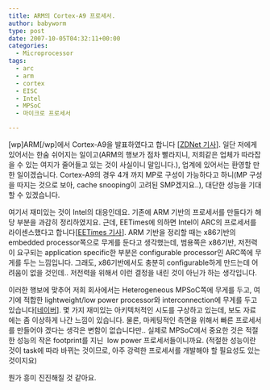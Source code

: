 ```yaml
---
title: ARM의 Cortex-A9 프로세서.
author: babyworm
type: post
date: 2007-10-05T04:32:11+00:00
categories:
  - Microprocessor
tags:
  - arc
  - arm
  - cortex
  - EISC
  - Intel
  - MPSoC
  - 마이크로 프로세서

---
```

[wp]ARM[/wp]에서 Cortex-A9을 발표하였다고 합니다 [[ZDNet 기사][1]]. 일단 저에게 있어서는 한숨 쉬어지는 일이고(ARM의 행보가 점차 빨라지니, 저희같은 업체가 따라잡을 수 있는 여지가 줄어들고 있는 것이 사실이니 말입니다.), 업계에 있어서는 환영할 만한 일이겠습니다. Cortex-A9의 경우 4개 까지 MP로 구성이 가능하다고 하니(MP 구성을 따지는 것으로 보아, cache snooping이 고려된 SMP겠지요..), 대단한 성능을 기대할 수 있겠습니다. 

  


여기서 재미있는 것이 Intel의 대응인데요. 기존에 ARM 기반의 프로세서를 만들다가 해당 부분을 과감히 정리하였지요. 근데, EETimes에 의하면 Intel이 ARC의 프로세서를 라이센스했다고 합니다[[EETimes 기사][1]]. ARM 기반을 정리할 때는 x86기반의 embedded processor쪽으로 무게를 둔다고 생각했는데, 범용쪽은 x86기반, 저전력이 요구되는 application specific한 부분은 configurable processor인 ARC쪽에 무게를 두는 느낌입니다. 그래도, x86기반에서도 충분히 configurable하게 만드는데 어려움이 없을 것인데.. 저전력을 위해서 이런 결정을 내린 것이 아닌가 하는 생각입니다. 

  


이러한 행보에 맞추어 저희 회사에서는 Heterogeneous MPSoC쪽에 무게를 두고, 여기에 적합한 lightweight/low power processor와 interconnection에 무게를 두고 있습니다[[네이버][2]]. 몇 가지 재미있는 아키텍처적인 시도를 구상하고 있는데, 보도 자료에는 좀 이상하게 나간 느낌이 있습니다. 물론, 마케팅적인 측면을 위해서 빠른 프로세서를 만들어야 겠다는 생각은 변함이 없습니다만.. 실제로 MPSoC에서 중요한 것은 적절한 성능의 작은 footprint를 지닌 &nbsp;low power 프로세서들이니까요. (적절한 성능이란 것이 task에 따라 바뀌는 것이므로, 아주 강력한 프로세서를 개발해야 할 필요성도 있는 것이지요)

  


뭔가 흥미 진진해질 것 같아요.

 [1]: http://www.zdnet.co.kr/news/enterprise/cpu/0,39031075,39161980,00.htm
 [2]: http://news.naver.com/news/read.php?mode=LSD&office_id=008&article_id=0000833927&section_id=101&menu_id=101